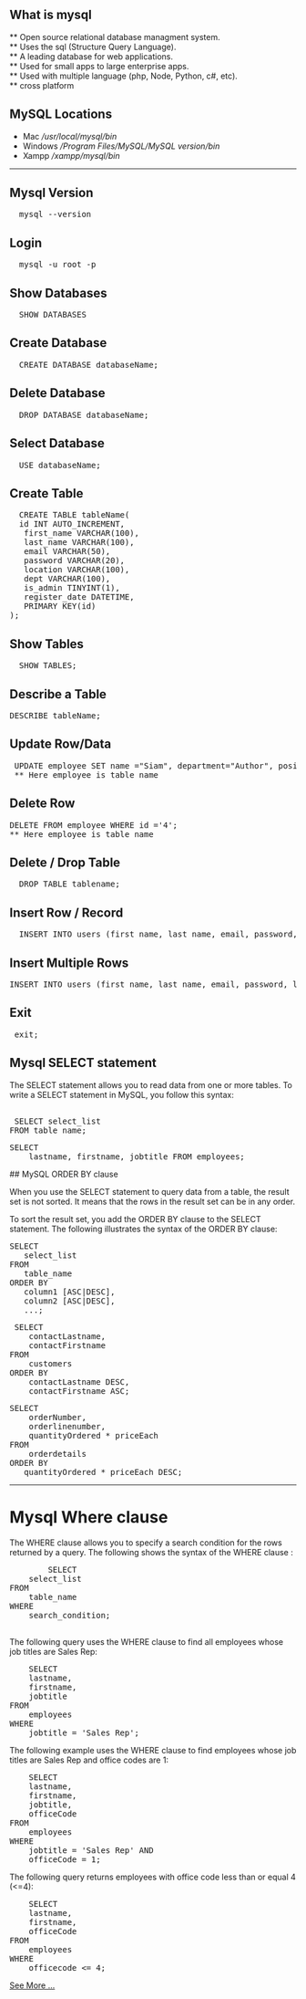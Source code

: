 <h2> What is mysql </h2>
<span>
  ** Open source relational database managment system. <br/>
  ** Uses the sql (Structure Query Language). <br/>
  ** A leading database for web applications. <br/>
  ** Used for small apps to large enterprise apps. <br/>
  ** Used with multiple language (php, Node, Python, c#, etc). <br/>
  ** cross platform
</span>

## MySQL Locations
* Mac             */usr/local/mysql/bin*
* Windows         */Program Files/MySQL/MySQL _version_/bin*
* Xampp           */xampp/mysql/bin*
<hr>

## Mysql Version
<pre>
  mysql --version
</pre>

## Login
<pre>
  mysql -u root -p
</pre>

## Show Databases
<pre>
  SHOW DATABASES
</pre>

## Create Database
<pre>
  CREATE DATABASE databaseName;
</pre>

## Delete Database
<pre>
  DROP DATABASE databaseName;
</pre>

## Select Database
<pre>
  USE databaseName;
</pre>

## Create Table
<pre>
  CREATE TABLE tableName(
  id INT AUTO_INCREMENT,
   first_name VARCHAR(100),
   last_name VARCHAR(100),
   email VARCHAR(50),
   password VARCHAR(20),
   location VARCHAR(100),
   dept VARCHAR(100),
   is_admin TINYINT(1),
   register_date DATETIME,
   PRIMARY KEY(id)
);
</pre>

## Show Tables
<pre>
  SHOW TABLES;
</pre>

##  Describe a Table
<pre>DESCRIBE tableName;</pre>

## Update Row/Data 
<pre>
 UPDATE employee SET name ="Siam", department="Author", position="CEO" where id ='2';
 ** Here employee is table name
</pre>
## Delete Row 
<pre>DELETE FROM employee WHERE id ='4';
** Here employee is table name
</pre>

## Delete / Drop Table
<pre>
  DROP TABLE tablename;
</pre>

## Insert Row / Record
<pre>
  INSERT INTO users (first_name, last_name, email, password, location, dept, is_admin, register_date) values ('Brad', 'Traversy', 'brad@gmail.com', '123456','Massachusetts', 'development', 1, now());
</pre>

## Insert Multiple Rows
<pre>
INSERT INTO users (first_name, last_name, email, password, location, dept,  is_admin, register_date) values ('Fred', 'Smith', 'fred@gmail.com', '123456', 'New York', 'design', 0, now()), ('Sara', 'Watson', 'sara@gmail.com', '123456', 'New York', 'design', 0, now()),('Will', 'Jackson', 'will@yahoo.com', '123456', 'Rhode Island', 'development', 1, now()),('Paula', 'Johnson', 'paula@yahoo.com', '123456', 'Massachusetts', 'sales', 0, now()),('Tom', 'Spears', 'tom@yahoo.com', '123456', 'Massachusetts', 'sales', 0, now());
</pre>

## Exit
<pre> exit; </pre>

</hr>

## Mysql SELECT statement

<p>The SELECT statement allows you to read data from one or more tables. To write a SELECT statement in MySQL, you follow this syntax:</p>
<pre> 
 SELECT select_list
FROM table_name;
</pre>
<pre>
SELECT 
    lastname, firstname, jobtitle FROM employees;
</pre>
</hr>
## MySQL ORDER BY clause
<p>When you use the SELECT statement to query data from a table, the result set is not sorted. It means that the rows in the result set can be in any order.

To sort the result set, you add the ORDER BY clause to the SELECT statement. The following illustrates the syntax of the ORDER BY  clause:</p>
<pre>
SELECT 
   select_list
FROM 
   table_name
ORDER BY 
   column1 [ASC|DESC], 
   column2 [ASC|DESC],
   ...;
</pre>

<pre>
 SELECT
	contactLastname,
	contactFirstname
FROM
	customers
ORDER BY
	contactLastname DESC,
	contactFirstname ASC;
</pre>

<pre>
SELECT 
    orderNumber, 
    orderlinenumber, 
    quantityOrdered * priceEach
FROM
    orderdetails
ORDER BY 
   quantityOrdered * priceEach DESC;
</pre>

<hr>

# Mysql Where clause
<p>
        The WHERE clause allows you to specify a search condition for the rows returned by a query. The following shows the syntax of the WHERE clause :
    </p>
    <pre>
        SELECT 
    select_list
FROM
    table_name
WHERE
    search_condition;
    </pre>
<p>
    The following query uses the WHERE clause to find all employees whose job titles are Sales Rep:
</p>
<pre>
    SELECT 
    lastname, 
    firstname, 
    jobtitle
FROM
    employees
WHERE
    jobtitle = 'Sales Rep';
</pre>
<p>
    The following example uses the WHERE clause to find employees whose job titles are Sales Rep and office codes are 1:
</p>
<pre>
    SELECT 
    lastname, 
    firstname, 
    jobtitle,
    officeCode
FROM
    employees
WHERE
    jobtitle = 'Sales Rep' AND 
    officeCode = 1;
</pre>

<p>
    The following query returns employees with office code less than or equal 4 (<=4):
</p>
<pre>
    SELECT 
    lastname, 
    firstname, 
    officeCode
FROM
    employees
WHERE 
    officecode <= 4;
</pre>

<a href="https://github.com/SiamShaeed/mysql_cheat_sheet">See More ...</a>
